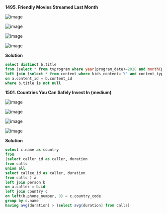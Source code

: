 **1495. Friendly Movies Streamed Last Month**

![image](https://user-images.githubusercontent.com/51500878/141598001-adf8b123-625e-4139-a8b4-05de2733bff3.png)

![image](https://user-images.githubusercontent.com/51500878/141598007-f50dd7d6-55cc-4617-bce6-0a3d56d3ffe2.png)

![image](https://user-images.githubusercontent.com/51500878/141598016-e29af4ca-57a5-49a5-837e-b4bd21254df8.png)

![image](https://user-images.githubusercontent.com/51500878/141598032-b262dbbf-6179-4419-b2b5-e10a164dfe26.png)


**Solution**

```sql
select distinct b.title
from (select * from tvprogram where year(program_date)=2020 and month(program_date)=6) a
left join (select * from content where kids_content='Y' and content_type = 'Movies') b
on a.content_id = b.content_id
where b.title is not null
```


**1501. Countries You Can Safely Invest In (medium)**

![image](https://user-images.githubusercontent.com/51500878/141598065-35d365d5-9e60-4e07-9c66-aa1d9f10e701.png)

![image](https://user-images.githubusercontent.com/51500878/141598075-59f6e45f-e9f0-4b09-ada9-c69835af475c.png)

![image](https://user-images.githubusercontent.com/51500878/141598091-c8836536-7b81-4ca1-bc9f-1e53be58865a.png)

![image](https://user-images.githubusercontent.com/51500878/141598105-b8218ff5-238c-47c2-a153-e60d424e78a0.png)

**Solution**

```sql
select c.name as country
from
(select caller_id as caller, duration
from calls
union all
select callee_id as caller, duration
from calls ) a
left join person b
on a.caller = b.id
left join country c
on left(b.phone_number, 3) = c.country_code
group by c.name
having avg(duration) > (select avg(duration) from calls)
```










